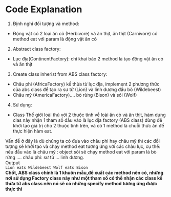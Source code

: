 ﻿# Code Explanation
1. Định nghĩ đối tượng và method: 
- Động vật có 2 loại ăn cỏ (Herbivore) và ăn thịt, ăn thịt (Carnivore) có method eat với param là động vật ăn cỏ

2. Abstract class factory: 
- Lục địa(ContinentFactory): chỉ khai báo 2 method là tạo động vật ăn cỏ và ăn thịt

3. Create class inherist from ABS class factory:
- Châu phi (AfricaFactory) kế thừa từ lục địa, implement 2 phương thức của abs class để tạo ra sư tử (Lion) và linh dương đầu bò (Wildebeest)
- Châu mỹ (AmericaFactory).... bò rừng (Bison) và sói (Wolf)

4. Sử dụng:
- Class Thế giới loài thú  với 2 thuộc tính về loài ăn cỏ và ăn thịt, hàm dựng clas này nhận 
1 tham số đầu vào là lục địa factory (ABS class) dùng để khởi tạo giá trị cho 2 thuộc tính trên, và có 
1 method là chuỗi thức ăn để thực hiện hàm eat.

Vấn đề ở đây là dù chúng ta có đưa vào châu phi hay châu mỹ thì các đối tượng sẽ khởi tạo và chạy 
method eat tương ứng với các châu lục, cụ thể:
nếu đầu vào là châu mỹ : object sói sẽ chạy method eat với param là bò rừng
.... châu phi: sư tử ... linh dương.  
Output  
`Lion eats Wildebeest
Wolf eats Bison`  
**Chốt, ABS class chính là 1 khuôn mẫu,đề xuất các method nên có, những nơi sử dụng Factory class này như một tham số
có thể nhận các class kế thừa từ abs class nên nó sẽ có những specify method tương ứng được thực thi**

